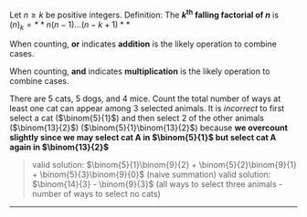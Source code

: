 Let $n \geq k$ be positive integers.
Definition: The **$k^\textrm{th}$ falling factorial of $n$** is $(n)_{k}=**n(n-1)\ldots(n-k+1)**$

When counting, **or** indicates **addition** is the likely operation to combine cases.

When counting, **and** indicates **multiplication** is the likely operation to combine cases.

There are 5 cats, 5 dogs, and 4 mice. Count the total number of ways at least one cat can appear among 3 selected animals.
It is *incorrect* to first select a cat ($\binom{5}{1}$) and then select $2$ of the other animals ($\binom{13}{2}$) ($\binom{5}{1}\binom{13}{2}$) because **we overcount slightly since we may select cat A in $\binom{5}{1}$ but select cat A again in $\binom{13}{2}$**
> valid solution: $\binom{5}{1}\binom{9}{2} + \binom{5}{2}\binom{9}{1} + \binom{5}{3}\binom{9}{0}$ (naive summation)
> valid solution: $\binom{14}{3} - \binom{9}{3}$ (all ways to select three animals - number of ways to select no cats)


***
